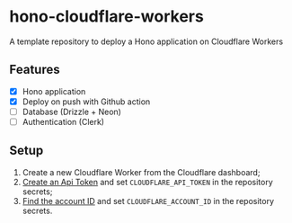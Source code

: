 # hono-cloudflare-workers

A template repository to deploy a Hono application on Cloudflare Workers

## Features
- [x] Hono application
- [x] Deploy on push with Github action
- [ ] Database (Drizzle + Neon)
- [ ] Authentication (Clerk)

## Setup

1. Create a new Cloudflare Worker from the Cloudflare dashboard;
2. [Create an Api Token](https://developers.cloudflare.com/workers/ci-cd/external-cicd/github-actions/#api-token) and set `CLOUDFLARE_API_TOKEN` in the repository secrets;
3. [Find the account ID](https://developers.cloudflare.com/fundamentals/setup/find-account-and-zone-ids/#find-account-id-workers-and-pages) and set `CLOUDFLARE_ACCOUNT_ID` in the repository secrets.